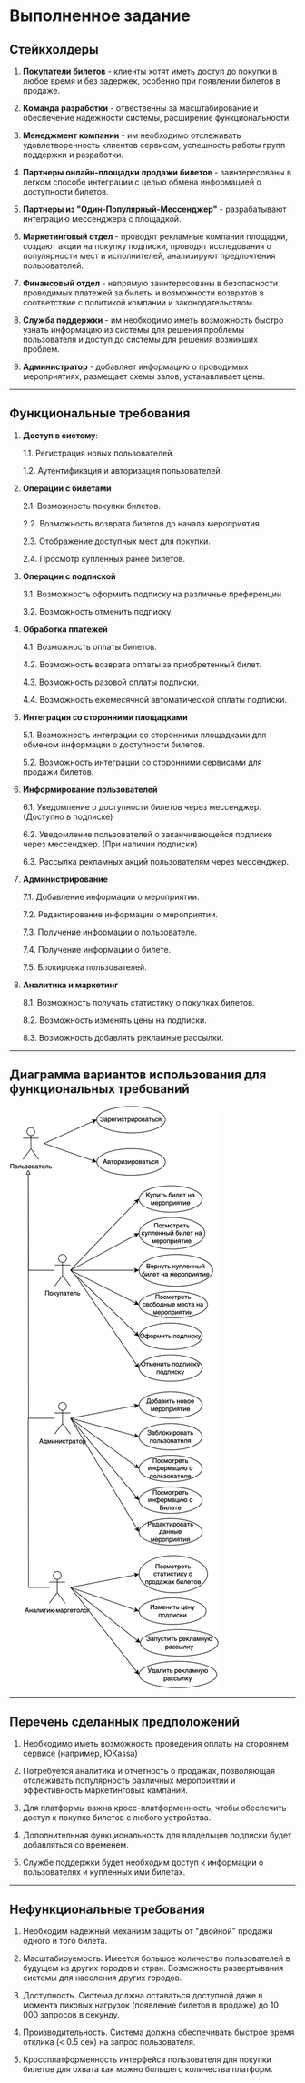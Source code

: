 # Выполненное задание

## Стейкхолдеры

1. **Покупатели билетов** - клиенты хотят иметь доступ до покупки в любое время и без задержек, особенно при появлении билетов в продаже.

2. **Команда разработки** - отвественны за масштабирование и обеспечение надежности системы, расширение функциональности.

3. **Менеджмент компании** - им необходимо отслеживать удовлетворенность клиентов сервисом, успешность работы групп поддержки и разработки.

4. **Партнеры онлайн-площадки продажи билетов** - заинтересованы в легком способе интеграции с целью обмена информацией о доступности билетов.

5. **Партнеры из "Один-Популярный-Мессенджер"** - разрабатывают интеграцию мессенджера с площадкой.

6. **Маркетинговый отдел** - проводят рекламные компании площадки, создают акции на покупку подписки, проводят исследования о популярности мест и исполнителей, анализируют предпочтения пользователей.

7. **Финансовый отдел** - напрямую заинтересованы в безопасности проводимых платежей за билеты и возможности возвратов в соответствие с политикой компании и законодательством.

8. **Служба поддержки** - им необходимо иметь возможность быстро узнать информацию из системы для решения проблемы пользователя и доступ до системы для решения возникших проблем.

9. **Администратор** - добавляет информацию о проводимых мероприятиях, размещает схемы залов, устанавливает цены.

---

## Функциональные требования

1. **Доступ в систему**:

    1.1. Регистрация новых пользователей.

    1.2. Аутентификация и авторизация пользователей.

2. **Операции с билетами**
 
    2.1. Возможность покупки билетов.

    2.2. Возможность возврата билетов до начала мероприятия.

    2.3. Отображение доступных мест для покупки.

    2.4. Просмотр купленных ранее билетов.

3. **Операции с подпиской**

    3.1. Возможность оформить подписку на различные преференции

    3.2. Возможность отменить подписку.

4. **Обработка платежей**

    4.1. Возможность оплаты билетов.

    4.2. Возможность возврата оплаты за приобретенный билет.

    4.3. Возможность разовой оплаты подписки.

    4.4. Возможность ежемесячной автоматической оплаты подписки.

5. **Интеграция со сторонними площадками**

    5.1. Возможность интеграции со сторонними площадками для обменом информации о доступности билетов.

    5.2. Возможность интеграции со сторонними сервисами для продажи билетов.

6. **Информирование пользователей**

    6.1. Уведомление о доступности билетов через мессенджер. (Доступно в подписке)

    6.2. Уведомление пользователей о заканчивающейся подписке через мессенджер. (При наличии подписки)

    6.3. Рассылка рекламных акций пользователям через мессенджер.

7. **Администрирование**

    7.1. Добавление информации о мероприятии.

    7.2. Редактирование информации о мероприятии.

    7.3. Получение информации о пользователе.

    7.4. Получение информации о билете.

    7.5. Блокировка пользователей.

8. **Аналитика и маркетинг**

    8.1. Возможность получать статистику о покупках билетов.

    8.2. Возможность изменять цены на подписки.

    8.3. Возможность добавлять рекламные рассылки.

---

## Диаграмма вариантов использования для функциональных требований

![Use Case Diagram](use-case-diagram.png)

---

## Перечень сделанных предположений

1. Необходимо иметь возможность проведения оплаты на стороннем сервисе (например, ЮКаssа)

2. Потребуется аналитика и отчетность о продажах, позволяющая отслеживать популярность различных мероприятий и эффективность маркетинговых кампаний.

3. Для платформы важна кросс-платформенность, чтобы обеспечить доступ к покупке билетов с любого устройства.

4. Дополнительная функциональность для владельцев подписки будет добавляться со временем.

5. Службе поддержки будет необходим доступ к информации о пользователях и купленных ими билетах.

---

## Нефункциональные требования

1. Необходим надежный механизм защиты от "двойной" продажи одного и того билета.

2. Масштабируемость. Имеется большое количество пользователей в будущем из других городов и стран. Возможность развертывания системы для населения других городов.

3. Доступность. Система должна оставаться доступной даже в момента пиковых нагрузок (появление билетов в продаже) до 10 000 запросов в секунду.

4. Производительность. Система должна обеспечивать быстрое время отклика (< 0.5 сек) на запрос пользователя.

5. Кроссплатформенность интерфейса пользователя для покупки билетов для охвата как можно большего количества платформ.
